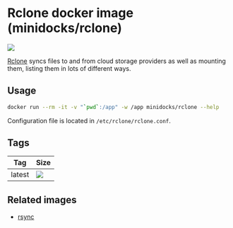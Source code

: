Rclone docker image (minidocks/rclone)
======================================

![](https://rclone.org/img/logo_on_dark__horizontal_color.svg)

[Rclone](https://rclone.org/) syncs files to and from cloud storage providers as well as
mounting them, listing them in lots of different ways.

Usage
-----

```bash
docker run --rm -it -v "`pwd`:/app" -w /app minidocks/rclone --help
```

Configuration file is located in `/etc/rclone/rclone.conf`.

Tags
----

 Tag    | Size
 ---    | ----
 latest | ![](https://img.shields.io/docker/image-size/minidocks/rclone/latest?style=flat-square&logo=docker&label=size)

Related images
--------------

- [rsync](https://github.com/minidocks/rsync)
